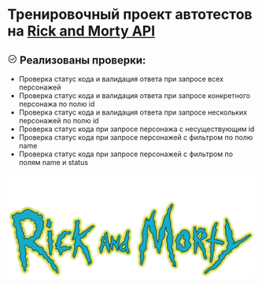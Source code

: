 # Тренировочный проект автотестов на [Rick and Morty API](https://rickandmortyapi.com/)

## <img src="https://github.com/ioomoon/QA-guru-graduation/blob/master/img/icon5.png?raw=true" width="20"> Реализованы проверки:
- Проверка статус кода и валидация ответа при запросе всех персонажей
- Проверка статус кода и валидация ответа при запросе конкретного персонажа по полю id 
- Проверка статус кода и валидация ответа при запросе нескольких персонажей по полю id
- Проверка статус кода при запросе персонажа с несуществующим id
- Проверка статус кода при запросе персонажей с фильтром по полю name
- Проверка статус кода при запросе персонажей с фильтром по полям name и status

![подпись](img/Rick_and_Morty_logo.png)